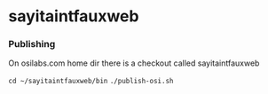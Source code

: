 # sayitaintfauxweb

### Publishing 
On osilabs.com home dir there is a checkout called sayitaintfauxweb

`cd ~/sayitaintfauxweb/bin`
`./publish-osi.sh`